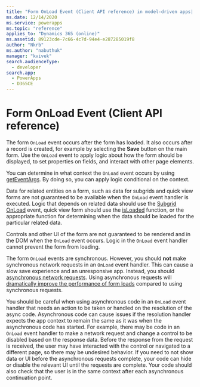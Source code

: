 ```yaml
---
title: "Form OnLoad Event (Client API reference) in model-driven apps| MicrosoftDocs"
ms.date: 12/14/2020
ms.service: powerapps
ms.topic: "reference"
applies_to: "Dynamics 365 (online)"
ms.assetid: 89123cde-7c66-4c7d-94e4-e287285019f8
author: "Nkrb"
ms.author: "nabuthuk"
manager: "kvivek"
search.audienceType: 
  - developer
search.app: 
  - PowerApps
  - D365CE
---
```

# Form OnLoad Event (Client API reference)


The form `OnLoad` event occurs after the form has loaded. It also occurs after a record is created, for example by selecting the **Save** button on the main form.   Use the `OnLoad` event to apply logic about how the form should be displayed, to set properties on fields, and interact with other page elements.

You can determine in what context the `OnLoad` event occurs by using [getEventArgs](../executioncontext/getEventArgs.md). By doing so, you can apply logic conditional on the context. 

Data for related entities on a form, such as data for subgrids and quick view forms are not guaranteed to be available when the `OnLoad` event handler is executed. Logic that depends on related data should use the [Subgrid OnLoad](https://docs.microsoft.com/powerapps/developer/model-driven-apps/clientapi/reference/events/subgrid-onload) event, quick view form should use the [isLoaded](https://docs.microsoft.com/powerapps/developer/model-driven-apps/clientapi/reference/formcontext-ui-quickforms/isloaded) function, or the appropriate function for determining when the data should be loaded for the particular related data.

Controls and other UI of the form are not guaranteed to be rendered and in the DOM when the `OnLoad` event occurs. Logic in the `OnLoad` event handler cannot prevent the form from loading.

The form `OnLoad` events are synchronous. However, you should **not** make synchronous network requests in an `OnLoad` event handler. This can cause a slow save experience and an unresponsive app. Instead, you should [asynchronous network requests](https://docs.microsoft.com/powerapps/developer/model-driven-apps/best-practices/business-logic/interact-http-https-resources-asynchronously). Using asynchronous requests will [dramatically improve the performance of form loads](https://powerapps.microsoft.com/blog/turbocharge-your-model-driven-apps-by-transitioning-away-from-synchronous-requests/) compared to using synchronous requests.

You should be careful when using asynchronous code in an `OnLoad` event handler that needs an action to be taken or handled on the resolution of the async code. Asynchronous code can cause issues if the resolution handler expects the app context to remain the same as it was when the asynchronous code has started. For example, there may be code in an `OnLoad` event handler to make a network request and change a control to be disabled based on the response data. Before the response from the request is received, the user may have interacted with the control or navigated to a different page, so there may be undesired behavior. If you need to not show data or UI before the asynchronous requests complete, your code can hide or disable the relevant UI until the requests are complete. Your code should also check that the user is in the same context after each asynchronous continuation point.



